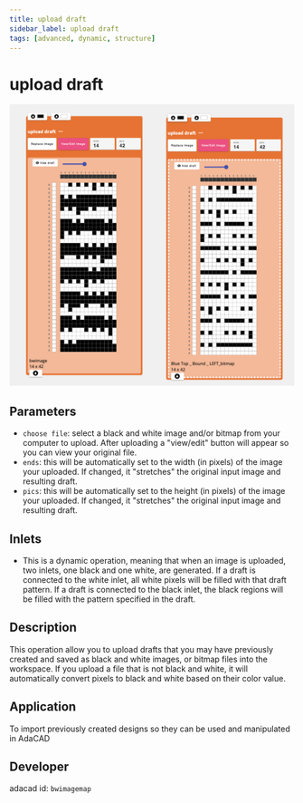 ```yaml
---
title: upload draft
sidebar_label: upload draft
tags: [advanced, dynamic, structure]
---
```

# upload draft
![file](./img/bwimagemap.png)
## Parameters
- `choose file`: select a black and white image and/or bitmap from your computer to upload. After uploading a "view/edit" button will appear so you can view your original file. 
- `ends`: this will be automatically set to the width (in pixels) of the image your uploaded. If changed, it "stretches" the original input image and resulting draft. 
- `pics`: this will be automatically set to the height (in pixels) of the image your uploaded. If changed, it "stretches" the original input image and resulting draft. 

## Inlets
- This is a dynamic operation, meaning that when an image is uploaded, two inlets, one black and one white, are generated. If a draft is connected to the white inlet, all white pixels will be filled with that draft pattern. If a draft is connected to the black inlet, the black regions will be filled with the pattern specified in the draft.


## Description
This operation allow you to upload drafts that you may have previously created and saved as black and white images, or bitmap files into the workspace. If you upload a file that is not black and white, it will automatically convert pixels to black and white based on their color value. 

## Application
To import previously created designs so they can be used and manipulated in AdaCAD

## Developer
adacad id: `bwimagemap`
